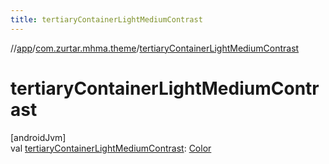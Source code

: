 ```yaml
---
title: tertiaryContainerLightMediumContrast
---
```

//[app](../../index.html)/[com.zurtar.mhma.theme](index.html)/[tertiaryContainerLightMediumContrast](tertiary-container-light-medium-contrast.html)



# tertiaryContainerLightMediumContrast



[androidJvm]\
val [tertiaryContainerLightMediumContrast](tertiary-container-light-medium-contrast.html): [Color](https://developer.android.com/reference/kotlin/androidx/compose/ui/graphics/Color.html)




